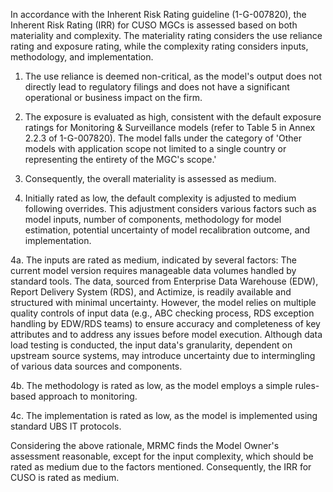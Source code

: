 In accordance with the Inherent Risk Rating guideline (1-G-007820), the Inherent Risk Rating (IRR) for CUSO MGCs is assessed based on both materiality and complexity. The materiality rating considers the use reliance rating and exposure rating, while the complexity rating considers inputs, methodology, and implementation.

1. The use reliance is deemed non-critical, as the model's output does not directly lead to regulatory filings and does not have a significant operational or business impact on the firm.

2. The exposure is evaluated as high, consistent with the default exposure ratings for Monitoring & Surveillance models (refer to Table 5 in Annex 2.2.3 of 1-G-007820). The model falls under the category of 'Other models with application scope not limited to a single country or representing the entirety of the MGC's scope.'

3. Consequently, the overall materiality is assessed as medium.

4. Initially rated as low, the default complexity is adjusted to medium following overrides. This adjustment considers various factors such as model inputs, number of components, methodology for model estimation, potential uncertainty of model recalibration outcome, and implementation.

4a. The inputs are rated as medium, indicated by several factors: The current model version requires manageable data volumes handled by standard tools. The data, sourced from Enterprise Data Warehouse (EDW), Report Delivery System (RDS), and Actimize, is readily available and structured with minimal uncertainty. However, the model relies on multiple quality controls of input data (e.g., ABC checking process, RDS exception handling by EDW/RDS teams) to ensure accuracy and completeness of key attributes and to address any issues before model execution. Although data load testing is conducted, the input data's granularity, dependent on upstream source systems, may introduce uncertainty due to intermingling of various data sources and components.

4b. The methodology is rated as low, as the model employs a simple rules-based approach to monitoring.

4c. The implementation is rated as low, as the model is implemented using standard UBS IT protocols.

Considering the above rationale, MRMC finds the Model Owner's assessment reasonable, except for the input complexity, which should be rated as medium due to the factors mentioned. Consequently, the IRR for CUSO is rated as medium.
